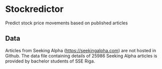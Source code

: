 # Stockredictor
Predict stock price movements based on published articles

## Data
Articles from Seeking Alpha (https://seekingalpha.com) are 
not hosted in Github. The data file  containing details of 
25986 Seeking Alpha articles is provided by bachelor students 
of SSE Riga.